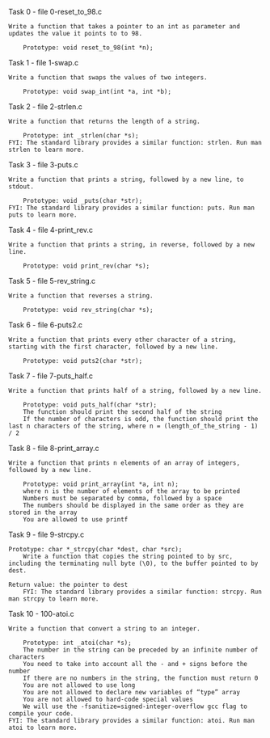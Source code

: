 Task 0 - file 0-reset_to_98.c
	
	Write a function that takes a pointer to an int as parameter and updates the value it points to to 98.

		Prototype: void reset_to_98(int *n);

Task 1 - file 1-swap.c

	Write a function that swaps the values of two integers.

		Prototype: void swap_int(int *a, int *b);

Task 2 - file 2-strlen.c

	Write a function that returns the length of a string.

		Prototype: int _strlen(char *s);
	FYI: The standard library provides a similar function: strlen. Run man strlen to learn more.

Task 3 - file 3-puts.c

	Write a function that prints a string, followed by a new line, to stdout.

		Prototype: void _puts(char *str);
	FYI: The standard library provides a similar function: puts. Run man puts to learn more.

Task 4 - file 4-print_rev.c

	Write a function that prints a string, in reverse, followed by a new line.

		Prototype: void print_rev(char *s);

Task 5 - file 5-rev_string.c

	Write a function that reverses a string.

		Prototype: void rev_string(char *s);

Task 6 - file 6-puts2.c

	Write a function that prints every other character of a string, starting with the first character, followed by a new line.

		Prototype: void puts2(char *str);

Task 7 - file 7-puts_half.c

	Write a function that prints half of a string, followed by a new line.

		Prototype: void puts_half(char *str);
		The function should print the second half of the string
		If the number of characters is odd, the function should print the last n characters of the string, where n = (length_of_the_string - 1) / 2

Task 8 - file 8-print_array.c

	Write a function that prints n elements of an array of integers, followed by a new line.

		Prototype: void print_array(int *a, int n);
		where n is the number of elements of the array to be printed
		Numbers must be separated by comma, followed by a space
		The numbers should be displayed in the same order as they are stored in the array
		You are allowed to use printf

Task 9 - file 9-strcpy.c
	
	Prototype: char *_strcpy(char *dest, char *src);
		Write a function that copies the string pointed to by src, including the terminating null byte (\0), to the buffer pointed to by dest.

	Return value: the pointer to dest
		FYI: The standard library provides a similar function: strcpy. Run man strcpy to learn more.

Task 10 - 100-atoi.c

	Write a function that convert a string to an integer.

		Prototype: int _atoi(char *s);
		The number in the string can be preceded by an infinite number of characters
		You need to take into account all the - and + signs before the number
		If there are no numbers in the string, the function must return 0
		You are not allowed to use long
		You are not allowed to declare new variables of “type” array
		You are not allowed to hard-code special values
		We will use the -fsanitize=signed-integer-overflow gcc flag to compile your code.
	FYI: The standard library provides a similar function: atoi. Run man atoi to learn more.
